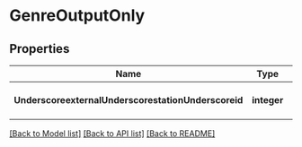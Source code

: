 # GenreOutputOnly

## Properties
Name | Type | Description | Notes
------------ | ------------- | ------------- | -------------
**UnderscoreexternalUnderscorestationUnderscoreid** | **integer** |  | [optional] [default to null]

[[Back to Model list]](../README.md#documentation-for-models) [[Back to API list]](../README.md#documentation-for-api-endpoints) [[Back to README]](../README.md)


